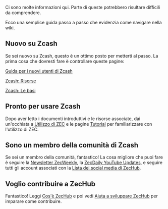 Ci sono molte informazioni qui. Parte di queste potrebbero risultare difficili da comprendere.

Ecco una semplice guida passo a passo che evidenzia come navigare nella wiki.

## Nuovo su Zcash

Se sei nuovo su Zcash, questo è un ottimo posto per metterti al passo. La prima cosa che dovresti fare è controllare queste pagine:

[Guida per i nuovi utenti di Zcash](https://www.notion.so/Zcash-New-User-Guide-78c340cd6b18485f945e2bce4b6a8748)

[Zcash: Risorse](https://www.notion.so/Zcash-Resources-e9a51eb117604fbc870f1d6c6e83ee95)

[Zcash: Le basi](https://www.notion.so/Zcash-Basics-d2946ad9c3b541759174dbcbf0e8c9cc)

## Pronto per usare Zcash

Dopo aver letto i documenti introduttivi e le risorse associate, dai un'occhiata a [Utilizzo di ZEC](https://www.notion.so/Using-ZEC-6e0c1b5182f34abdba476185f63fde9d) e le pagine [Tutorial](https://www.notion.so/Tutorials-291d67ff451f43209d889bcb632feb37) per familiarizzare con l'utilizzo di ZEC.

## Sono un membro della comunità di Zcash

Se sei un membro della comunità, fantastico! La cosa migliore che puoi fare è seguire la [Newsletter ZecWeekly](https://www.notion.so/ZecWeekly-Newsletter-2063b85a436642768fb6620627cbd804), la [ZecDaily YouTube Updates](https://www.notion.so/ZecDaily-YouTube-Updates-e3cb81f65554478ba1c169b412237672), e seguire tutti gli account associati con la [Lista dei social media di ZecHub](https://www.notion.so/List-of-ZecHub-social-media-pages-60ff04ab84e4450da30facdf77067afb).

## Voglio contribuire a ZecHub

Fantastico! Leggi [Cos'è ZecHub](https://www.notion.so/What-is-ZecHub-c81d245a9b31410fa8aaf06c6301c180) e poi vedi [Aiuta a sviluppare ZecHub](https://www.notion.so/Help-Build-ZecHub-9f4aaa45f37d438dac56025449604d96) per imparare come contribuire.
